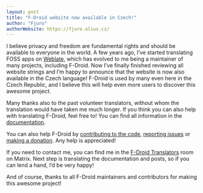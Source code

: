 ```yaml
---
layout: post
title: "F-Droid website now available in Czech!"
author: "Fjuro"
authorWebsite: https://fjuro.alius.cz/
---
```


I believe privacy and freedom are fundamental rights and should be available to everyone in the world. A few years ago, I’ve started translating FOSS apps on [Weblate](https://hosted.weblate.org/), which has evolved to me being a maintainer of many projects, including F-Droid. Now I’ve finally finished reviewing all website strings and I’m happy to announce that the website is now also available in the Czech language! F-Droid is used by many even here in the Czech Republic, and I believe this will help even more users to discover this awesome project.

Many thanks also to the past volunteer translators, without whom the translation would have taken me much longer. If you think you can also help with translating F-Droid, feel free to! You can find all information in the [documentation](https://f-droid.org/docs/Translation_and_Localization/).

You can also help F-Droid by [contributing to the code](https://gitlab.com/fdroid/), [reporting issues](https://f-droid.org/issues/) or [making a donation](https://f-droid.org/donate/). Any help is appreciated!

If you need to contact me, you can find me in the [F-Droid Translators](https://matrix.to/#/#fdroid-translators) room on Matrix. Next step is translating the documentation and posts, so if you can lend a hand, I’d be very happy!

And of course, thanks to all F-Droid maintainers and contributors for making this awesome project!